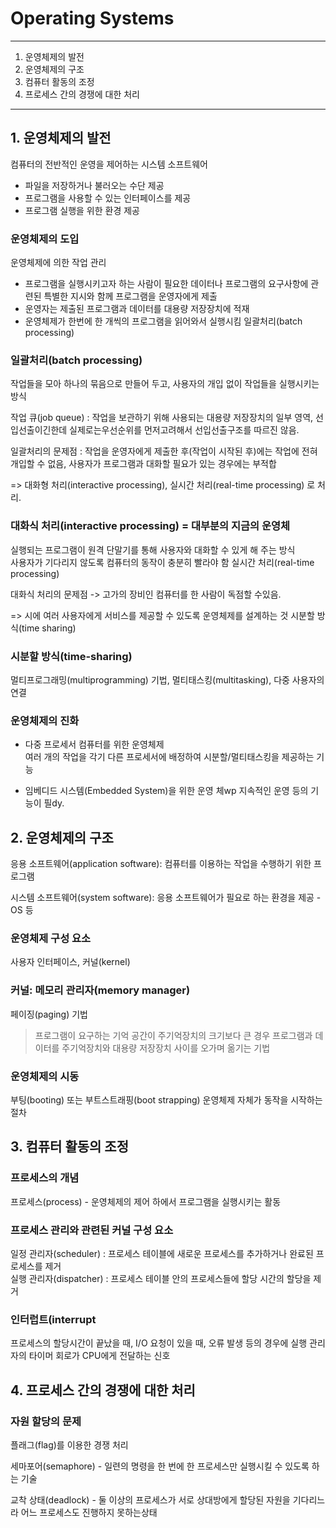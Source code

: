# Operating Systems

---
1. 운영체제의 발전
2. 운영체제의 구조
3. 컴퓨터 활동의 조정
4. 프로세스 간의 경쟁에 대한 처리
---

## 1. 운영체제의 발전
컴퓨터의 전반적인 운영을 제어하는 시스템 소프트웨어  
- 파일을 저장하거나 불러오는 수단 제공
- 프로그램을 사용할 수 있는 인터페이스를 제공
- 프로그램 실행을 위한 환경 제공

  
### 운영체제의 도입
운영체제에 의한 작업 관리  
- 프로그램을 실행시키고자 하는 사람이 필요한 데이터나 프로그램의 요구사항에 관련된 특별한 지시와 함께 프로그램을 운영자에게 제출
- 운영자는 제출된 프로그램과 데이터를 대용량 저장장치에 적재
- 운영체제가 한번에 한 개씩의 프로그램을 읽어와서 실행시킴 일괄처리(batch processing)

### 일괄처리(batch processing)
작업들을 모아 하나의 묶음으로 만들어 두고, 사용자의 개입 없이 작업들을 실행시키는 방식  

작업 큐(job queue) : 작업을 보관하기 위해 사용되는 대용량 저장장치의 일부 영역, 선입선출이긴한데 실제로는우선순위를 먼저고려해서 선입선출구조를 따르진 않음.  

일괄처리의 문제점 : 작업을 운영자에게 제출한 후(작업이 시작된 후)에는 작업에 전혀 개입할 수 없음, 사용자가 프로그램과 대화할 필요가 있는 경우에는 부적합

 => 대화형 처리(interactive processing), 실시간 처리(real-time processing) 로 처리.  
 
### 대화식 처리(interactive processing) = 대부분의 지금의 운영체
실행되는 프로그램이 원격 단말기를 통해 사용자와 대화할 수 있게 해 주는 방식  
사용자가 기다리지 않도록 컴퓨터의 동작이 충분히 빨라야 함 실시간 처리(real-time processing)  

대화식 처리의 문제점 -> 고가의 장비인 컴퓨터를 한 사람이 독점할 수있음.

=> 시에 여러 사용자에게 서비스를 제공할 수 있도록 운영체제를 설계하는 것 시분할 방식(time sharing)

### 시분할 방식(time-sharing) 
멀티프로그래밍(multiprogramming) 기법, 멀티태스킹(multitasking), 다중 사용자의 연결

### 운영체제의 진화
- 다중 프로세서 컴퓨터를 위한 운영체제  
여러 개의 작업을 각기 다른 프로세서에 배정하여 시분할/멀티태스킹을 제공하는 기능  

- 임베디드 시스템(Embedded System)을 위한 운영 체wp
지속적인 운영 등의 기능이 필dy.  


## 2. 운영체제의 구조
응용 소프트웨어(application software): 컴퓨터를 이용하는 작업을 수행하기 위한 프로그램  

시스템 소프트웨어(system software): 응용 소프트웨어가 필요로 하는 환경을 제공 - OS 등 

### 운영체제 구성 요소
사용자 인터페이스, 커널(kernel)

### 커널: 메모리 관리자(memory manager)  
페이징(paging) 기법  
> 프로그램이 요구하는 기억 공간이 주기억장치의 크기보다 큰 경우
> 프로그램과 데이터를 주기억장치와 대용량 저장장치 사이를 오가며 옮기는 기법

### 운영체제의 시동
부팅(booting) 또는 부트스트래핑(boot strapping)  운영체제 자체가 동작을 시작하는 절차


## 3. 컴퓨터 활동의 조정

### 프로세스의 개념 
프로세스(process) - 운영체제의 제어 하에서 프로그램을 실행시키는 활동  

### 프로세스 관리와 관련된 커널 구성 요소

일정 관리자(scheduler) : 프로세스 테이블에 새로운 프로세스를 추가하거나 완료된 프로세스를 제거  
실행 관리자(dispatcher) : 프로세스 테이블 안의 프로세스들에 할당 시간의 할당을 제거  

### 인터럽트(interrupt
프로세스의 할당시간이 끝났을 때, I/O 요청이 있을 때, 오류 발생 등의 경우에 실행 관리자의 타이머 회로가 CPU에게 전달하는 신호  


## 4. 프로세스 간의 경쟁에 대한 처리
### 자원 할당의 문제

플래그(flag)를 이용한 경쟁 처리 

세마포어(semaphore) - 일련의 명령을 한 번에 한 프로세스만 실행시킬 수 있도록 하는 기술  

교착 상태(deadlock) - 둘 이상의 프로세스가 서로 상대방에게 할당된 자원을 기다리느라 어느 프로세스도 진행하지 못하는상태  
